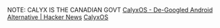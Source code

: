 
NOTE: CALYX IS THE CANADIAN GOVT
[CalyxOS - De-Googled Android Alternative | Hacker News](https://news.ycombinator.com/item?id=28090024)
[CalyxOS](https://calyxos.org/)
